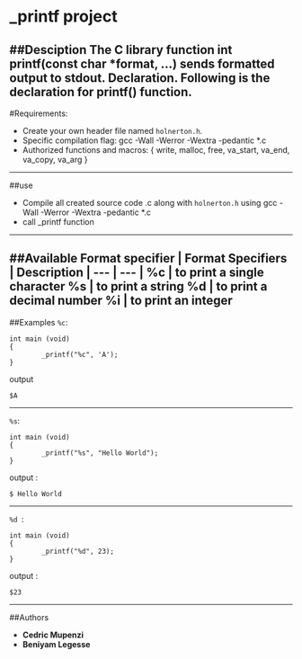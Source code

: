 # _printf project
##Desciption
The C library function int printf(const char *format, ...) sends formatted output to stdout. Declaration. Following is the declaration for printf() function.
---
#Requirements:
   * Create your own header file named ``` holnerton.h ```.
   * Specific compilation flag: gcc -Wall -Werror -Wextra -pedantic *.c
   * Authorized functions and macros: { write, malloc, free, va_start, va_end, va_copy, va_arg }
---
##use
* Compile all created source code .c along with ``` holnerton.h ``` using gcc -Wall -Werror -Wextra -pedantic *.c
* call _printf function
---
##Available Format specifier
| Format Specifiers | Description |
--- | --- |
%c  | to print a single character
%s  | to print a string
%d | to print a decimal number
%i  | to print an integer
---
##Examples
``` %c ```:
```
int main (void)
{
        _printf("%c", 'A');
}
```
output
```
$A
```
---
``` %s ```:
```
int main (void)
{
        _printf("%s", "Hello World");
}
```
output :
```
$ Hello World
```
---
```%d ```:
```
int main (void)
{
        _printf("%d", 23);
}
```
output :
```
$23
```
---
##Authors
* **Cedric Mupenzi**
* **Beniyam Legesse**
